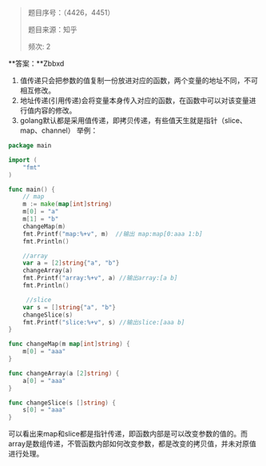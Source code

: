 > 题目序号：（4426，4451） 
>
> 题目来源：知乎
>
> 频次: 2

**答案：**Zbbxd

1. 值传递只会把参数的值复制⼀份放进对应的函数，两个变量的地址不同，不可相互修改。  
2. 地址传递(引⽤传递)会将变量本身传⼊对应的函数，在函数中可以对该变量进⾏值内容的修改。
3. golang默认都是采用值传递，即拷贝传递，有些值天生就是指针（slice、map、channel）
   举例：

```go
package main

import (
    "fmt"
)

func main() {
    // map
    m := make(map[int]string)
    m[0] = "a"
    m[1] = "b"
    changeMap(m)
    fmt.Printf("map:%+v", m)  //输出 map:map[0:aaa 1:b]
    fmt.Println()

    //array
    var a = [2]string{"a", "b"}
    changeArray(a)
    fmt.Printf("array:%+v", a) //输出array:[a b]
    fmt.Println()

     //slice
    var s = []string{"a", "b"}
    changeSlice(s)
    fmt.Printf("slice:%+v", s) //输出slice:[aaa b]
}

func changeMap(m map[int]string) {
    m[0] = "aaa"
}

func changeArray(a [2]string) {
    a[0] = "aaa"
}

func changeSlice(s []string) {
    s[0] = "aaa"
}
```

可以看出来map和slice都是指针传递，即函数内部是可以改变参数的值的。而array是数组传递，不管函数内部如何改变参数，都是改变的拷贝值，并未对原值进行处理。